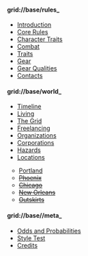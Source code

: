 #### grid://base/rules_

- [Introduction](index)
- [Core Rules](core_rules)
- [Character Traits](traits)
- [Combat](combat)
- [Traits](traits)
- [Gear](gear)
- [Gear Qualities](gear_qualities)
- [Contacts](contacts)

#### grid://base/world_
<div markdown="1" style="margin-left:px">

- [Timeline](timeline)
- [Living](living)
- [The Grid](grid)
- [Freelancing](freelancing)
- [Organizations](organizations)
- [Corporations](corporations)
- [Hazards](hazards)
- [Locations](locations)<div markdown="1" style="margin-left:-20px">
  - [Portland](portland)
  - ~~[Phoenix](phoenix)~~
  - ~~[Chicago](chicago)~~
  - ~~[New Orleans](new_orleans)~~
  - ~~[Outskirts](outskirts)~~

</div>
</div>

#### grid://base//meta_

- [Odds and Probabilities](odds)
- [Style Test](style_test)
- [Credits](_attribution)


